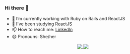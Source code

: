 ### Hi there 👋


- 🌱 I’m currently working with Ruby on Rails and ReactJS
- 👯 I've been studying ReactJS
- 📫 How to reach me: [LinkedIn](https://www.linkedin.com/in/maria-diniz/)
- 😄 Pronouns: She/her

<div align="center">
  <a href="https://github.com/mariadiniz/github-readme-stats">
    <img align="center" src="https://github-readme-stats.vercel.app/api?username=mariadiniz&count_private=true&show_icons=true&theme=dark" />
  </a>
  <a href="https://github.com/mariadiniz/github-readme-stats">
    <img align="center" src="https://github-readme-stats.vercel.app/api/top-langs/?username=mariadiniz&count_private=true&theme=dark" />
  </a>
</div>
